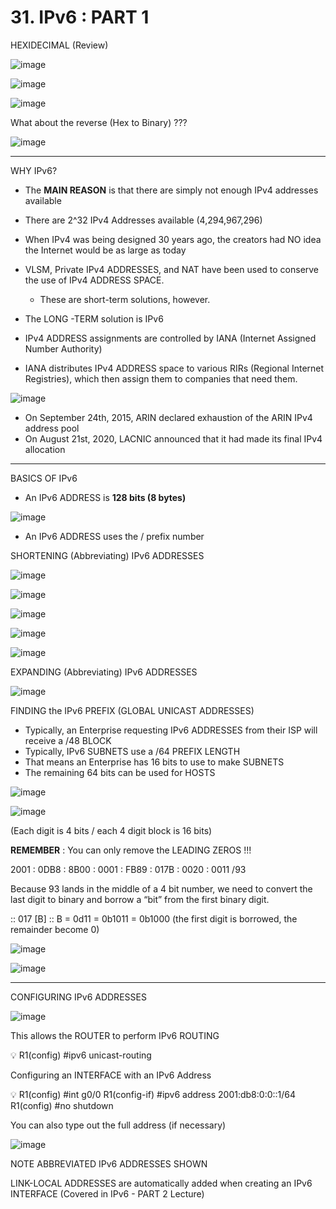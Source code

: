 # 31. IPv6 : PART 1

HEXIDECIMAL (Review)

![image](https://github.com/psaumur/CCNA/assets/106411237/df3e0c7f-5325-4c4c-9d88-197b588cdfe4)

![image](https://github.com/psaumur/CCNA/assets/106411237/a23caee6-492b-4226-ba9f-7b3e44578fd4)

![image](https://github.com/psaumur/CCNA/assets/106411237/1a7e0af8-4f19-483d-b75c-27fa452ce8e9)

What about the reverse (Hex to Binary) ??? 

![image](https://github.com/psaumur/CCNA/assets/106411237/ceced09e-175f-452d-87e8-5b10af7621a1)

---

WHY IPv6?

- The **MAIN REASON** is that there are simply not enough IPv4 addresses available
- There are 2^32 IPv4 Addresses available (4,294,967,296)
- When IPv4 was being designed 30 years ago, the creators had NO idea the Internet would be as large as today
- VLSM, Private IPv4 ADDRESSES, and NAT have been used to conserve the use of IPv4 ADDRESS SPACE.
    - These are short-term solutions, however.
- The LONG -TERM solution is IPv6

- IPv4 ADDRESS assignments are controlled by IANA (Internet Assigned Number Authority)
- IANA distributes IPv4 ADDRESS space to various RIRs (Regional Internet Registries), which then assign them to companies that need them.

![image](https://github.com/psaumur/CCNA/assets/106411237/98fdf256-dbbf-4884-825a-6124251da6a7)

- On September 24th, 2015, ARIN declared exhaustion of the ARIN IPv4 address pool
- On August 21st, 2020, LACNIC announced that it had made its final IPv4 allocation

---

BASICS OF IPv6

- An IPv6 ADDRESS is **128 bits (8 bytes)**

![image](https://github.com/psaumur/CCNA/assets/106411237/3e6fe314-c87f-4116-bf37-7f3cfd8e17b4)

- An IPv6 ADDRESS uses the / prefix number

SHORTENING (Abbreviating) IPv6 ADDRESSES

![image](https://github.com/psaumur/CCNA/assets/106411237/7796f62c-5daa-4e3c-a029-2c42e8abfc6c)

![image](https://github.com/psaumur/CCNA/assets/106411237/ee734193-9708-44a8-8702-c0d9d07afaad)

![image](https://github.com/psaumur/CCNA/assets/106411237/a19192b2-fcd9-4280-95c4-281ef08ffa5e)

![image](https://github.com/psaumur/CCNA/assets/106411237/07c413b6-1577-47c3-963c-4ccca8e20820)

![image](https://github.com/psaumur/CCNA/assets/106411237/ea5f5e40-1b4f-4fd8-942c-c17ca2535e35)

EXPANDING (Abbreviating) IPv6 ADDRESSES

![image](https://github.com/psaumur/CCNA/assets/106411237/934a089e-6ec1-4297-b0da-154b8240af35)

FINDING the IPv6 PREFIX (GLOBAL UNICAST ADDRESSES)

- Typically, an Enterprise requesting IPv6 ADDRESSES from their ISP will receive a /48 BLOCK
- Typically, IPv6 SUBNETS use a /64 PREFIX LENGTH
- That means an Enterprise has 16 bits to use to make SUBNETS
- The remaining 64 bits can be used for HOSTS

![image](https://github.com/psaumur/CCNA/assets/106411237/12448711-2636-4133-bed9-d655bedbd418)

![image](https://github.com/psaumur/CCNA/assets/106411237/fa872c5a-4d39-4519-9248-f4f552539bb8)

(Each digit is 4 bits / each 4 digit block is 16 bits)

**REMEMBER** : You can only remove the LEADING ZEROS !!!

2001 : 0DB8 : 8B00 : 0001 : FB89 : 017B : 0020 : 0011  /93

Because 93 lands in the middle of a 4 bit number, we need to convert the last digit to binary and borrow a “bit” from the first binary digit.

:: 017 [B] :: B = 0d11 = 0b1011 = 0b1000 (the first digit is borrowed, the remainder become 0)

![image](https://github.com/psaumur/CCNA/assets/106411237/1703e18d-da7a-4ee9-850e-d4e4a59ec72a)

![image](https://github.com/psaumur/CCNA/assets/106411237/c7e6fcec-ec8c-40df-86b6-72486e2a3165)

---

CONFIGURING IPv6 ADDRESSES

![image](https://github.com/psaumur/CCNA/assets/106411237/7ee88c71-617f-4bfc-8220-a4ef5bbe89e3)

This allows the ROUTER to perform IPv6 ROUTING

<aside>
💡 R1(config) #ipv6 unicast-routing

</aside>

Configuring an INTERFACE with an IPv6 Address

<aside>
💡 R1(config) #int g0/0
R1(config-if) #ipv6 address 2001:db8:0:0::1/64
R1(config) #no shutdown

</aside>

You can also type out the full address (if necessary)

![image](https://github.com/psaumur/CCNA/assets/106411237/c83977d3-678f-4922-9be2-f52c6a679d64)

NOTE ABBREVIATED IPv6 ADDRESSES SHOWN

LINK-LOCAL ADDRESSES are automatically added when creating an IPv6 INTERFACE (Covered in IPv6 - PART 2 Lecture)
